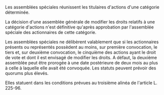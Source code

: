 Les assemblées spéciales réunissent les titulaires d'actions d'une catégorie déterminée.

La décision d'une assemblée générale de modifier les droits relatifs à une catégorie d'actions n'est définitive qu'après approbation par l'assemblée spéciale des actionnaires de cette catégorie.

Les assemblées spéciales ne délibèrent valablement que si les actionnaires présents ou représentés possèdent au moins, sur première convocation, le tiers et, sur deuxième convocation, le cinquième des actions ayant le droit de vote et dont il est envisagé de modifier les droits. A défaut, la deuxième assemblée peut être prorogée à une date postérieure de deux mois au plus à celle à laquelle elle avait été convoquée. Les statuts peuvent prévoir des quorums plus élevés.

Elles statuent dans les conditions prévues au troisième alinéa de l'article L. 225-96.

